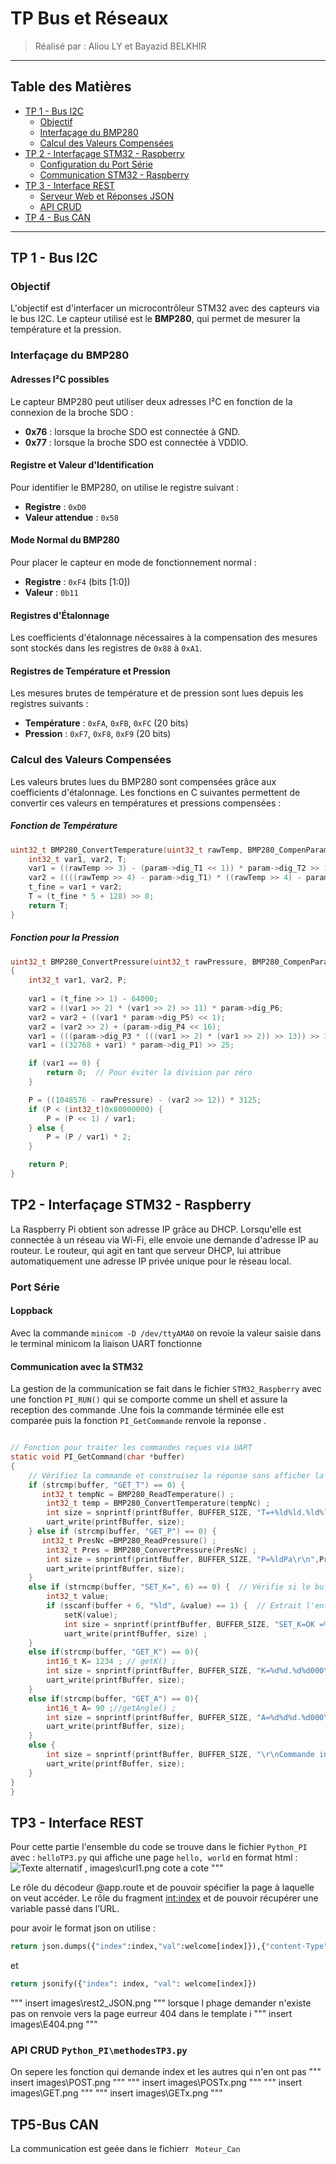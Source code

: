 # TP Bus et Réseaux

> Réalisé par : Aliou LY et Bayazid BELKHIR

---

## Table des Matières
- [TP 1 - Bus I2C](#tp-1---bus-i2c)
  - [Objectif](#objectif)
  - [Interfaçage du BMP280](#interfaçage-du-bmp280)
  - [Calcul des Valeurs Compensées](#calcul-des-valeurs-compensées)
- [TP 2 - Interfaçage STM32 - Raspberry](#tp-2---interfaçage-stm32---raspberry)
  - [Configuration du Port Série](#configuration-du-port-série)
  - [Communication STM32 - Raspberry](#communication-stm32---raspberry)
- [TP 3 - Interface REST](#tp-3---interface-rest)
  - [Serveur Web et Réponses JSON](#serveur-web-et-réponses-json)
  - [API CRUD](#api-crud)
- [TP 4 - Bus CAN](#tp-4---bus-can)

---

## TP 1 - Bus I2C

### Objectif
L'objectif est d'interfacer un microcontrôleur STM32 avec des capteurs via le bus I2C. Le capteur utilisé est le **BMP280**, qui permet de mesurer la température et la pression.

### Interfaçage du BMP280

#### Adresses I²C possibles
Le capteur BMP280 peut utiliser deux adresses I²C en fonction de la connexion de la broche SDO :
- **0x76** : lorsque la broche SDO est connectée à GND.
- **0x77** : lorsque la broche SDO est connectée à VDDIO.

#### Registre et Valeur d'Identification
Pour identifier le BMP280, on utilise le registre suivant :
- **Registre** : `0xD0`
- **Valeur attendue** : `0x58`

#### Mode Normal du BMP280
Pour placer le capteur en mode de fonctionnement normal :
- **Registre** : `0xF4` (bits [1:0])
- **Valeur** : `0b11`

#### Registres d'Étalonnage
Les coefficients d'étalonnage nécessaires à la compensation des mesures sont stockés dans les registres de `0x88` à `0xA1`.

#### Registres de Température et Pression
Les mesures brutes de température et de pression sont lues depuis les registres suivants :
- **Température** : `0xFA`, `0xFB`, `0xFC` (20 bits)
- **Pression** : `0xF7`, `0xF8`, `0xF9` (20 bits)

### Calcul des Valeurs Compensées
Les valeurs brutes lues du BMP280 sont compensées grâce aux coefficients d'étalonnage. Les fonctions en C suivantes permettent de convertir ces valeurs en températures et pressions compensées :

##### Fonction de Température

```c
uint32_t BMP280_ConvertTemperature(uint32_t rawTemp, BMP280_CompenParameter_t * param) {
    int32_t var1, var2, T;
    var1 = ((rawTemp >> 3) - (param->dig_T1 << 1)) * param->dig_T2 >> 11;
    var2 = ((((rawTemp >> 4) - param->dig_T1) * ((rawTemp >> 4) - param->dig_T1)) >> 12) * param->dig_T3 >> 14;
    t_fine = var1 + var2;
    T = (t_fine * 5 + 128) >> 8;
    return T;
}

```

##### Fonction pour la Pression
```c
uint32_t BMP280_ConvertPressure(uint32_t rawPressure, BMP280_CompenParameter_t * param) 
{
    int32_t var1, var2, P;
    
    var1 = (t_fine >> 1) - 64000;
    var2 = ((var1 >> 2) * (var1 >> 2) >> 11) * param->dig_P6;
    var2 = var2 + ((var1 * param->dig_P5) << 1);
    var2 = (var2 >> 2) + (param->dig_P4 << 16);
    var1 = (((param->dig_P3 * (((var1 >> 2) * (var1 >> 2)) >> 13)) >> 3) + ((param->dig_P2 * var1) >> 1)) >> 18;
    var1 = ((32768 + var1) * param->dig_P1) >> 25;

    if (var1 == 0) {
        return 0;  // Pour éviter la division par zéro
    }

    P = ((1048576 - rawPressure) - (var2 >> 12)) * 3125;
    if (P < (int32_t)0x80000000) {
        P = (P << 1) / var1;
    } else {
        P = (P / var1) * 2;
    }

    return P;
}

```
## TP2 - Interfaçage STM32 - Raspberry
La Raspberry Pi obtient son adresse IP grâce au DHCP. Lorsqu'elle est connectée à un réseau via Wi-Fi, elle envoie une demande d'adresse IP au routeur. Le routeur, qui agit en tant que serveur DHCP, lui attribue automatiquement une adresse IP privée unique pour le réseau local. 

### Port Série
#### Loppback
Avec la commande `minicom -D /dev/ttyAMA0` on revoie la valeur saisie dans le terminal minicom la liaison UART fonctionne

#### Communication avec la STM32
La gestion de la communication se fait dans le fichier `STM32_Raspberry` avec une fonction ```PI_RUN()``` qui se comporte comme un shell et assure la reception des commande .Une fois la commande términée elle est comparée puis la fonction ```PI_GetCommande``` renvoie la reponse .
``` C

// Fonction pour traiter les commandes reçues via UART
static void PI_GetCommand(char *buffer)
{
    // Vérifiez la commande et construisez la réponse sans afficher la commande
    if (strcmp(buffer, "GET_T") == 0) {
       int32_t tempNc = BMP280_ReadTemperature() ;
        int32_t temp = BMP280_ConvertTemperature(tempNc) ;
        int size = snprintf(printfBuffer, BUFFER_SIZE, "T=+%ld%ld.%ld%ld_C\r\n",(temp/1000)%10,(temp/100)%10,(temp/10)%10,temp%10);
        uart_write(printfBuffer, size);
    } else if (strcmp(buffer, "GET_P") == 0) {
       int32_t PresNc =BMP280_ReadPressure() ;
        int32_t Pres = BMP280_ConvertPressure(PresNc) ;
        int size = snprintf(printfBuffer, BUFFER_SIZE, "P=%ldPa\r\n",Pres);
        uart_write(printfBuffer, size);
    }
    else if (strncmp(buffer, "SET_K=", 6) == 0) {  // Vérifie si le buffer commence par "SET_K="
        int32_t value;
        if (sscanf(buffer + 6, "%ld", &value) == 1) {  // Extrait l'entier après "SET_K="
            setK(value);
            int size = snprintf(printfBuffer, BUFFER_SIZE, "SET_K=OK =%ld\r\n",value);
            uart_write(printfBuffer, size) ;
    }
    else if(strcmp(buffer, "GET_K") == 0){
        int16_t K= 1234 ; // getK() ;
        int size = snprintf(printfBuffer, BUFFER_SIZE, "K=%d%d.%d%d000\r\n",(K/1000)%10,(K/100)%10,(K/10)%10,K%10);
        uart_write(printfBuffer, size);
    }
    else if(strcmp(buffer, "GET_A") == 0){
        int16_t A= 90 ;//getAngle() ;
        int size = snprintf(printfBuffer, BUFFER_SIZE, "A=%d%d%d.%d000\r\n",(A/100)%10,(A/10)%10,(A)%10,(A*10)%10);
        uart_write(printfBuffer, size);
    }
    else {
        int size = snprintf(printfBuffer, BUFFER_SIZE, "\r\nCommande inconnue\r\n");
        uart_write(printfBuffer, size);
    }
}
}
```
## TP3 - Interface REST
Pour cette partie l'ensemble du code se trouve dans le fichier ```Python_PI``` avec :
```helloTP3.py``` qui affiche une page ```hello, world``` en format html : 
![Texte alternatif](/images/rest1_html.png)
 , images\curl1.png  cote a cote """ 

Le rôle du décodeur @app.route et de pouvoir spécifier la page à laquelle on
veut accéder. Le rôle du fragment <int:index> et de pouvoir récupérer une variable
passé dans l’URL.

pour avoir le format json on utilise :
```python
return json.dumps({"index":index,"val":welcome[index]}),{"content-Type" : "application/json"}
```
et 
```python
return jsonify({"index": index, "val": welcome[index]})
```
 """ insert images\rest2_JSON.png """ 
 lorsque l phage demander n'existe pas on renvoie vers la page eurreur 404 dans le template 
i """ insert images\E404.png """ 
 
### API CRUD ``` Python_PI\methodesTP3.py ```
On sepere les fonction qui demande index et les autres qui n'en ont pas 
""" insert images\POST.png """ 
""" insert images\POSTx.png """ 
""" insert images\GET.png """ 
""" insert images\GETx.png """ 

## TP5-Bus CAN
La communication est geée dans le fichierr ``` Moteur_Can``` 


